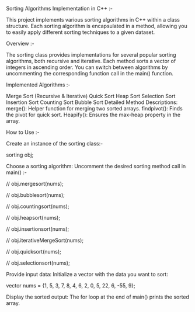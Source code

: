 Sorting Algorithms Implementation in C++ :-


This project implements various sorting algorithms in C++ within a class structure. Each sorting algorithm is encapsulated in a method, allowing you to easily apply different sorting techniques to a given dataset.

Overview :-

The sorting class provides implementations for several popular sorting algorithms, both recursive and iterative. Each method sorts a vector of integers in ascending order. You can switch between algorithms by uncommenting the corresponding function call in the main() function.

Implemented Algorithms :-

Merge Sort (Recursive & Iterative)
Quick Sort
Heap Sort
Selection Sort
Insertion Sort
Counting Sort
Bubble Sort
Detailed Method Descriptions:
merge(): Helper function for merging two sorted arrays.
findpivot(): Finds the pivot for quick sort.
Heapify(): Ensures the max-heap property in the array.

How to Use :-

Create an instance of the sorting class:-

sorting obj;

Choose a sorting algorithm: Uncomment the desired sorting method call in main() :-


// obj.mergesort(nums);

// obj.bubblesort(nums);

// obj.countingsort(nums);

// obj.heapsort(nums);

// obj.insertionsort(nums);

// obj.iterativeMergeSort(nums);

// obj.quicksort(nums);

// obj.selectionsort(nums);

Provide input data: Initialize a vector<int> with the data you want to sort:


vector<int> nums = {1, 5, 3, 7, 8, 4, 6, 2, 0, 5, 22, 6, -55, 9};


Display the sorted output: The for loop at the end of main() prints the sorted array.
